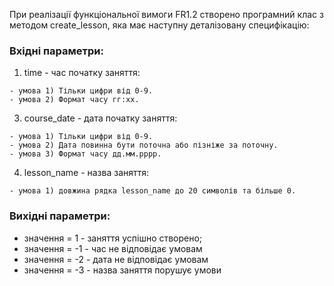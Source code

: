 При реалізації функціональної вимоги FR1.2 створено програмний клас з методом create_lesson, яка має наступну деталізовану специфікацію:
### Вхідні параметри:
  1. time - час початку заняття:
 
    - умова 1) Тільки цифри від 0-9.
    - умова 2) Формат часу гг:хх.
  3. course_date - дата початку заняття:
 
    - умова 1) Тільки цифри від 0-9.
    - умова 2) Дата повинна бути поточна або пізніже за поточну.
    - умова 3) Формат часу дд.мм.рррр.
  4. lesson_name - назва заняття:

    - умова 1) довжина рядка lesson_name до 20 символів та більше 0.
    
### Вихідні параметри:
- значення = 1 - заняття успішно створено;
- значення = -1 - час не відповідає умовам
- значення = -2 - дата не відповідає умовам
- значення = -3 - назва заняття порушує умови
